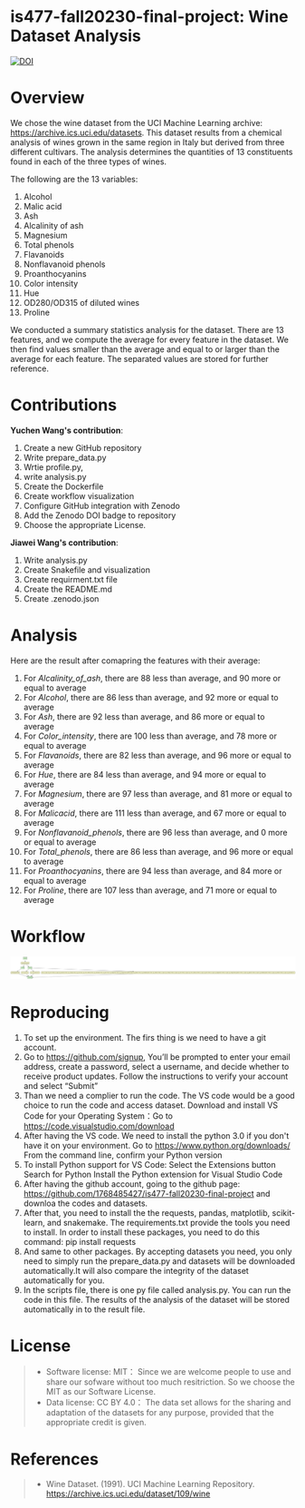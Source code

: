 # is477-fall20230-final-project: Wine Dataset Analysis
[![DOI](https://zenodo.org/badge/727988072.svg)](https://zenodo.org/doi/10.5281/zenodo.10279729)

# Overview
We chose the wine dataset from the UCI Machine Learning archive: https://archive.ics.uci.edu/datasets. This dataset results from a chemical analysis of wines grown in the same region in Italy but derived from three different cultivars. The analysis determines the quantities of 13 constituents found in each of the three types of wines. 

The following are the 13 variables: 
1) Alcohol
2) Malic acid
3) Ash
4) Alcalinity of ash  
5) Magnesium
6) Total phenols
7) Flavanoids
8) Nonflavanoid phenols
9) Proanthocyanins
10) Color intensity
11) Hue
12) OD280/OD315 of diluted wines
13) Proline 

We conducted a summary statistics analysis for the dataset. There are 13 features, and we compute the average for every feature in the dataset. We then find values smaller than the average and equal to or larger than the average for each feature. The separated values are stored for further reference. 

# Contributions
**Yuchen Wang's contribution**: 
1. Create a new GitHub repository 
2. Write prepare_data.py
3. Wrtie profile.py,
4. write analysis.py 
5. Create the Dockerfile
6. Create workflow visualization
7. Configure GitHub integration with Zenodo
8. Add the Zenodo DOI badge to repository 
9. Choose the appropriate License. 

**Jiawei Wang's contribution**: 
1. Write analysis.py 
2. Create Snakefile and visualization 
3. Create requirment.txt file 
4. Create the README.md 
5. Create .zenodo.json 

# Analysis
Here are the result after comapring the features with their average: 
1. For *Alcalinity_of_ash*, there are 88 less than average, and 90 more or equal to average
2. For *Alcohol*, there are 86 less than average, and 92 more or equal to average
3. For *Ash*, there are 92 less than average, and 86 more or equal to average
4. For *Color_intensity*, there are 100 less than average, and 78 more or equal to average
5. For *Flavanoids*, there are 82 less than average, and 96 more or equal to average
6. For *Hue*, there are 84 less than average, and 94 more or equal to average
7. For *Magnesium*, there are 97 less than average, and 81 more or equal to average
8. For *Malicacid*, there are 111 less than average, and 67 more or equal to average
9. For *Nonflavanoid_phenols*, there are 96 less than average, and 0 more or equal to average
10. For *Total_phenols*, there are 86 less than average, and 96 more or equal to average
11. For *Proanthocyanins*, there are 94 less than average, and 84 more or equal to average
12. For *Proline*, there are 107 less than average, and 71 more or equal to average

# Workflow
<img src="graph.png" width="600">

# Reproducing
1. To set up the environment. The firs thing is we need to have a git account.
2. Go to https://github.com/signup, You’ll be prompted to enter your email address, create a password, select a username, and decide whether to receive product updates. Follow the instructions to verify your account and select “Submit”
3. Than we need a complier to run the code. The VS code would be a good choice to run the code and access dataset. Download and install VS Code for your Operating System：Go to https://code.visualstudio.com/download
4. After having the VS code. We need to install the python 3.0 if you don't have it on your environment. Go to https://www.python.org/downloads/   From the command line, confirm your Python version
5. To install Python support for VS Code:
     Select the Extensions button
     Search for Python
     Install the Python extension for Visual Studio Code
6. After having the github account, going to the github page: https://github.com/1768485427/is477-fall20230-final-project and downloa the codes and datasets.
7. After that, you need to install the the requests, pandas, matplotlib, scikit-learn, and snakemake. The requirements.txt provide the tools you need to install. In order to install these packages, you need to do this command: pip install requests 
8. And same to other packages. By accepting datasets you need, you only need to simply run the prepare_data.py and datasets will be downloaded automatically.It will also compare the integrity of the dataset automatically for you.
9. In the scripts file, there is one py file called analysis.py. You can run the code in this file. The results of the analysis of the dataset will be stored automatically in to the result file. 

# License
> - Software license: MIT：
Since we are welcome people to use and share our sofware without too much resitriction. So we choose the MIT as our Software License. 
> - Data license: CC BY 4.0：
The data set allows for the sharing and adaptation of the datasets for any purpose, provided that the appropriate credit is given.

# References
> - Wine Dataset. (1991). UCI Machine Learning Repository. https://archive.ics.uci.edu/dataset/109/wine